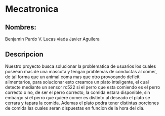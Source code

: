 # Mecatronica

## Nombres:
Benjamin Pardo V.
Lucas viada
Javier Aguilera

## Descripcion

Nuestro proyecto busca solucionar la problematica de usuarios los cuales poseean mas de una mascota y tengan problemas de conductas al comer, de tal forma que un animal coma mas que otro provocando deficit alimentarios, para solucionar esto creamos un plato inteligente, el cual detecte mediante un sensor rc522 si el perro que esta comiendo es el perro correcto o no, de ser el perro correcto, la comida estara disponible, sin embargo si el perro que quiere comer es distinto al deseado el plato se cerrara y tapara la comida. Ademas el plato podra tener distintas porciones de comida las cuales seran dispuestas en funcion de la hora del dia.

